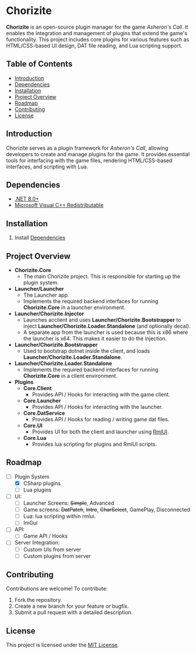 # Chorizite

**Chorizite** is an open-source plugin manager for the game *Asheron's Call*. It enables the integration and management of plugins that extend the game's functionality. This project includes core plugins for various features such as HTML/CSS-based UI design, DAT file reading, and Lua scripting support.

## Table of Contents

- [Introduction](#introduction)
- [Dependencies](#dependencies)
- [Installation](#installation)
- [Project Overview](#project-overview)
- [Roadmap](#roadmap)
- [Contributing](#contributing)
- [License](#license)

## Introduction

Chorizite serves as a plugin framework for *Asheron's Call*, allowing developers to create and manage plugins for the game. It provides essential tools for interfacing with the game files, rendering HTML/CSS-based interfaces, and scripting with Lua.

## Dependencies

- [.NET 8.0+](https://dotnet.microsoft.com/en-us/download/dotnet)
- [Microsoft Visual C++ Redistributable](https://aka.ms/vs/17/release/vc_redist.x86.exe)

## Installation

1. Install [Dependencies](#dependencies)

## Project Overview

- **Chorizite.Core**
  - The main Chorizite project.  This is responsible for starting up the plugin system.
- **Launcher/Launcher**
  - The Launcher app. 
  - Implements the required backend interfaces for running **Chorizite.Core** in a launcher environment.
- **Launcher/Chorizite.Injector**
  - Launches acclient and uses **Launcher/Chorizite.Bootstrapper** to inject **Launcher/Chorizite.Loader.Standalone** (and optionally decal).
  - A separate app from the launcher is used because this is x86 where the launcher is x64. This makes it easier to do the injection.
- **Launcher/Chorizite.Bootstrapper**
  - Used to bootstrap dotnet inside the client, and loads **Launcher/Chorizite.Loader.Standalone**.
- **Launcher/Chorizite.Loader.Standalone**
  - Implements the required backend interfaces for running **Chorizite.Core** in a client environment.
- **Plugins**
  - **Core.Client**
    - Provides API / Hooks for interacting with the game client.
  - **Core.Launcher**
    - Provides API / Hooks for interacting with the launcher.
  - **Core.DatService**
    - Provides API / Hooks for reading / writing game dat files.
  - **Core.UI**
    - Provides UI for both the client and launcher using [RmlUI](https://github.com/mikke89/RmlUi).
  - **Core.Lua**
    - Provides lua scripting for plugins and RmlUI scripts.

## Roadmap

- [ ] Plugin System
  - [X] CSharp plugins
  - [ ] Lua plugins
- [ ] UI:
  - [ ] Launcher Screens: <strike>Simple</strike>, Advanced
  - [ ] Game screens: <strike>DatPatch</strike>, <strike>Intro</strike>, <strike>CharSelect</strike>, GamePlay, Disconnected
  - [ ] Lua: lua scripting within rmlui.
  - [ ] ImGui
- [ ] API:
  - [ ] Game API / Hooks
- [ ] Server Integration:
  - [ ] Custom UIs from server 
  - [ ] Custom plugins from server

## Contributing

Contributions are welcome! To contribute:
1. Fork the repository.
2. Create a new branch for your feature or bugfix.
3. Submit a pull request with a detailed description.

## License

This project is licensed under the [MIT License](LICENSE.md).